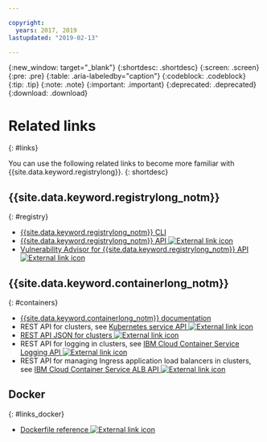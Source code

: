 ```yaml
---

copyright:
  years: 2017, 2019
lastupdated: "2019-02-13"

---
```


{:new_window: target="_blank"}
{:shortdesc: .shortdesc}
{:screen: .screen}
{:pre: .pre}
{:table: .aria-labeledby="caption"}
{:codeblock: .codeblock}
{:tip: .tip}
{:note: .note}
{:important: .important}
{:deprecated: .deprecated}
{:download: .download}

# Related links
{: #links}

You can use the following related links to become more familiar with {{site.data.keyword.registrylong}}.
{: shortdesc}

## {{site.data.keyword.registrylong_notm}}
{: #registry}

- [{{site.data.keyword.registrylong_notm}} CLI](/docs/container-registry-cli-plugin/container-registry-cli.html)
- [{{site.data.keyword.registrylong_notm}} API ![External link icon](../../icons/launch-glyph.svg "External link icon")](https://cloud.ibm.com/apidocs/container-registry)
- [Vulnerability Advisor for {{site.data.keyword.registrylong_notm}} API ![External link icon](../../icons/launch-glyph.svg "External link icon")](https://cloud.ibm.com/apidocs/container-registry/va)

## {{site.data.keyword.containerlong_notm}}
{: #containers}

- [{{site.data.keyword.containerlong_notm}} documentation](/docs/containers/container_index.html#container_index)
- REST API for clusters, see [Kubernetes service API ![External link icon](../../icons/launch-glyph.svg "External link icon")](https://containers.bluemix.net/swagger-api/)
- [REST API JSON for clusters ![External link icon](../../icons/launch-glyph.svg "External link icon")](https://containers.bluemix.net/swagger-api/swagger.json)
- REST API for logging in clusters, see [IBM Cloud Container Service Logging API ![External link icon](../../icons/launch-glyph.svg "External link icon")](https://us-south.containers.bluemix.net/swagger-logging/)
- REST API for managing Ingress application load balancers in clusters, see [IBM Cloud Container Service ALB API ![External link icon](../../icons/launch-glyph.svg "External link icon")](https://us-south.containers.bluemix.net/swagger-alb-api/)

## Docker
{: #links_docker}

- [Dockerfile reference ![External link icon](../../icons/launch-glyph.svg "External link icon")](https://docs.docker.com/engine/reference/builder/)
